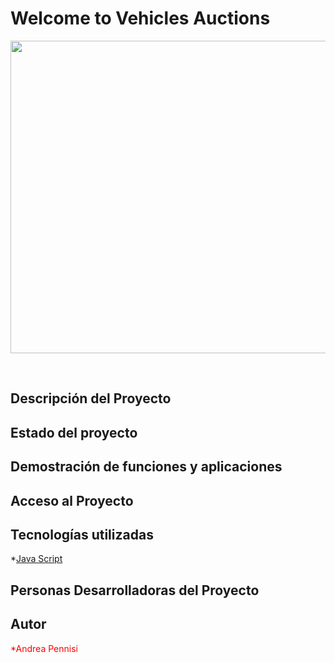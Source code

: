 <h1>Welcome to Vehicles Auctions</h1>
<p align="center">
<img src="https://github.com/AndreaPennisi04/entregables/assets/113997811/3879ee3e-e58e-49ce-abc8-3da505430120"  width="700" height="500">
</p>
<br>

## Descripción del Proyecto
## Estado del proyecto
## Demostración de funciones y aplicaciones
## Acceso al Proyecto
## Tecnologías utilizadas
*[Java Script](#JavaScript)
## Personas Desarrolladoras del Proyecto
## Autor
<p style="color: red;">*Andrea Pennisi</p>

